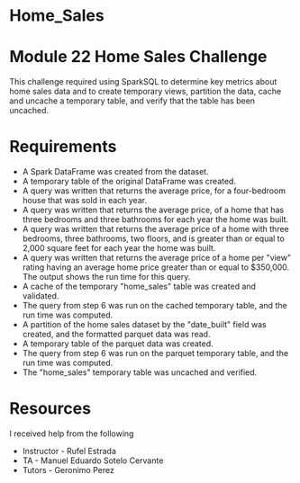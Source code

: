 # Home_Sales
# Module 22 Home Sales Challenge
This challenge required using SparkSQL to determine key metrics about home sales data and to create temporary views, partition the data, cache and uncache a temporary table, and verify that the table has been uncached.

# Requirements
- A Spark DataFrame was created from the dataset.
- A temporary table of the original DataFrame was created.
- A query was written that returns the average price, for a four-bedroom house that was sold in each year.
- A query was written that returns the average price, of a home that has three bedrooms and three bathrooms for each year the home was built.
- A query was written that returns the average price of a home with three bedrooms, three bathrooms, two floors, and is greater than or equal to 2,000 square feet for each year the home was built.
- A query was written that returns the average price of a home per "view" rating having an average home price greater than or equal to $350,000. The output shows the run time for this query.
- A cache of the temporary "home_sales" table was created and validated.
- The query from step 6 was run on the cached temporary table, and the run time was computed.
- A partition of the home sales dataset by the "date_built" field was created, and the formatted parquet data was read.
- A temporary table of the parquet data was created.
- The query from step 6 was run on the parquet temporary table, and the run time was computed.
- The "home_sales" temporary table was uncached and verified.

# Resources
I received help from the following

- Instructor - Rufel Estrada
- TA - Manuel Eduardo Sotelo Cervante
- Tutors - Geronimo Perez
